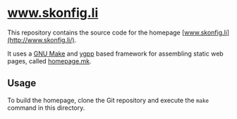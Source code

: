 # www.skonfig.li

This repository contains the source code for the homepage
[www.skonfig.li](http://www.skonfig.li/).

It uses a [GNU Make](https://www.gnu.org/software/make/) and
[ygpp](https://github.com/riiengineering/ygpp) based framework for assembling
static web pages, called [homepage.mk](https://github.com/riiengineering/homepage.mk).

## Usage

To build the homepage, clone the Git repository and execute the
`make` command in this directory.
